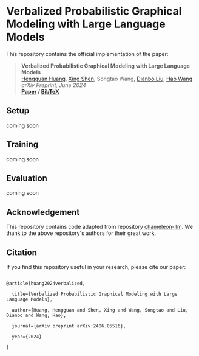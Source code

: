 # Verbalized Probabilistic Graphical Modeling with Large Language Models

This repository contains the official implementation of the paper:

> __Verbalized Probabilistic Graphical Modeling with Large Language Models__  
> [Hengguan Huang](https://scholar.google.com/citations?hl=en&user=GQm1eZEAAAAJ), [Xing Shen](https://xingbpshen.github.io), Songtao Wang, [Dianbo Liu](https://scholar.google.com/citations?user=kGSzBpMAAAAJ&hl=en), [Hao Wang](https://scholar.google.com/citations?user=NrOA9QoAAAAJ&hl=en)  
> _arXiv Preprint, June 2024_  
> __[Paper](https://arxiv.org/abs/2406.05516)&nbsp;/ [BibTeX]()__

## Setup
coming soon

## Training
coming soon

## Evaluation
coming soon

## Acknowledgement
This repository contains code adapted from repository [chameleon-llm](https://github.com/lupantech/chameleon-llm). We thank to the above repository's authors for their great work.

## Citation

If you find this repository useful in your research, please cite our paper:

```

@article{huang2024verbalized,

  title={Verbalized Probabilistic Graphical Modeling with Large Language Models},

  author={Huang, Hengguan and Shen, Xing and Wang, Songtao and Liu, Dianbo and Wang, Hao},

  journal={arXiv preprint arXiv:2406.05516},

  year={2024}

}

```